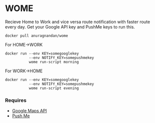 # WOME

Recieve Home to Work and vice versa route notification with faster route every day. Get your Google API key and PushMe keys to run this.

```
docker pull anuragnandan/wome
```
For HOME->WORK
```
docker run --env KEY=somegooglekey 
           --env NOTIFY_KEY=somepushmekey 
           wome run-script morning
```
For WORK->HOME
```
docker run --env KEY=somegooglekey 
           --env NOTIFY_KEY=somepushmekey 
           wome run-script evening
```

### Requires
- [Google Maps API](https://developers.google.com/maps/documentation/javascript/get-api-key)
- [Push Me](https://pushme.jagcesar.se/)
